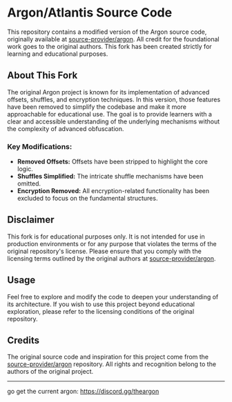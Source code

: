# Argon/Atlantis Source Code

This repository contains a modified version of the Argon source code, originally available at [source-provider/argon](https://github.com/source-provider/argon/). All credit for the foundational work goes to the original authors. This fork has been created strictly for learning and educational purposes.

## About This Fork

The original Argon project is known for its implementation of advanced offsets, shuffles, and encryption techniques. In this version, those features have been removed to simplify the codebase and make it more approachable for educational use. The goal is to provide learners with a clear and accessible understanding of the underlying mechanisms without the complexity of advanced obfuscation.

### Key Modifications:
- **Removed Offsets:** Offsets have been stripped to highlight the core logic.
- **Shuffles Simplified:** The intricate shuffle mechanisms have been omitted.
- **Encryption Removed:** All encryption-related functionality has been excluded to focus on the fundamental structures.

## Disclaimer

This fork is for educational purposes only. It is not intended for use in production environments or for any purpose that violates the terms of the original repository's license. Please ensure that you comply with the licensing terms outlined by the original authors at [source-provider/argon](https://github.com/source-provider/argon/).

## Usage

Feel free to explore and modify the code to deepen your understanding of its architecture. If you wish to use this project beyond educational exploration, please refer to the licensing conditions of the original repository.

## Credits

The original source code and inspiration for this project come from the [source-provider/argon](https://github.com/source-provider/argon/) repository. All rights and recognition belong to the authors of the original project.

---

go get the current argon: https://discord.gg/theargon

